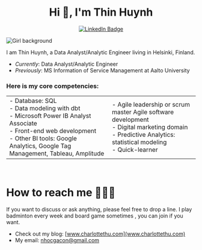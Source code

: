 
<!--
**Susanhuynh/Susanhuynh** is a ✨ _special_ ✨ repository because its `README.md` (this file) appears on your GitHub profile.

Here are some ideas to get you started:

- 🔭 I’m currently working on ...
- 🌱 I’m currently learning ...
- 👯 I’m looking to collaborate on ...
- 🤔 I’m looking for help with ...
- 💬 Ask me about ...
- 📫 How to reach me: ...
- 😄 Pronouns: ...
- ⚡ Fun fact: ...
-->
<h1 align="center">Hi 👋, I'm Thin Huynh </h1>

<div align="center">
  <a href="https://www.linkedin.com/in/thinhuynh/">
    <img src="https://img.shields.io/badge/LinkedIn-blue?style=for-the-badge&logo=linkedin&logoColor=white" alt="LinkedIn Badge"/>
  </a>
</div>

![Girl background](https://user-images.githubusercontent.com/10942817/236003665-adcb2de2-509d-42be-ba57-e5c5c030e969.png)

I am Thin Huynh, a Data Analyst/Analytic Engineer living in Helsinki, Finland.

- *Currently*: Data Analyst/Analytic Engineer
- *Previously*: MS Information of Service Management at Aalto University

### Here is my core competencies: 
<table border="0">

 <tr>
   <td>- Database: SQL </br>
       - Data modeling with dbt </br>
       - Microsoft Power IB Analyst Associate </br>
       - Front-end web development </br>
       - Other BI tools: Google Analytics, Google Tag Management, Tableau, Amplitude
   </td>
   <td>- Agile leadership or scrum master Agile software development </br>
       - Digital marketing domain </br>
       - Predictive Analytics: statistical modeling </br>
       - Quick-learner
   </td>
 </tr>
</table>

</br>
<h1> How to reach me 🧘🏻‍♀️ </h1>
If you want to discuss or ask anything, please feel free to drop a line. I play badminton every week and board game sometimes , you can join if you want. 

- Check out my blog: [www.charlottethu.com](www.charlottethu.com)
- My email: nhocgacon@gmail.com






